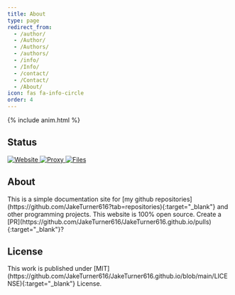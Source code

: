 ```yaml
---
title: About
type: page
redirect_from:
  - /author/
  - /Author/
  - /Authors/
  - /authors/
  - /info/
  - /Info/
  - /contact/
  - /Contact/
  - /About/
icon: fas fa-info-circle
order: 4
---
```

{% include anim.html %}
<h2>Status</h2> 
<div id="status">
<a href="https://status.serverboi.org/" target="_blank">
<img alt="Website" src="https://img.shields.io/website?down_color=red&down_message=offline&label=website&up_color=brightgreen&up_message=online&url=https://serverboi.org"> <img alt="Proxy" src="https://img.shields.io/website?down_color=red&down_message=offline&label=proxy%20&up_color=brightgreen&up_message=online&url=https://api.serverboi.org"> <img alt="Files" src="https://img.shields.io/website?down_color=red&down_message=offline&label=file%20server&up_color=brightgreen&up_message=online&url=https://od.serverboi.org">
</a>
</div>
<h2>About</h2> 
This is a simple documentation site for [my github repositories](https://github.com/JakeTurner616?tab=repositories){:target="_blank"} and other programming projects. This website is 100% open source. Create a [PR](https://github.com/JakeTurner616/JakeTurner616.github.io/pulls){:target="_blank"}?

<h2>License</h2> 
This work is published under [MIT](https://github.com/JakeTurner616/JakeTurner616.github.io/blob/main/LICENSE){:target="_blank"} License.
